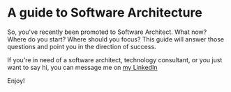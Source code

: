 # A guide to Software Architecture

So, you've recently been promoted to Software Architect. What now? Where do you start? Where should you focus? This guide will answer those questions and point you in the direction of success. 

If you're in need of a software architect, technology consultant, or you just want to say hi, you can message me on [my LinkedIn](https://www.linkedin.com/in/conradcreel/)

Enjoy!
